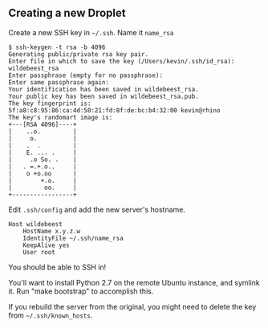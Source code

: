 ## Creating a new Droplet

Create a new SSH key in `~/.ssh`. Name it `name_rsa`

```
$ ssh-keygen -t rsa -b 4096
Generating public/private rsa key pair.
Enter file in which to save the key (/Users/kevin/.ssh/id_rsa): wildebeest_rsa
Enter passphrase (empty for no passphrase):
Enter same passphrase again:
Your identification has been saved in wildebeest_rsa.
Your public key has been saved in wildebeest_rsa.pub.
The key fingerprint is:
5f:a8:c8:95:86:ca:4d:50:21:fd:8f:de:bc:b4:32:00 kevin@rhino
The key's randomart image is:
+---[RSA 4096]----+
|    ..o.         |
|     o.          |
|    .  .         |
|    E. ... .     |
|     .o So. .    |
|   . =.+.o..     |
|    o +o.oo      |
|        +.o.     |
|         oo.     |
+-----------------+
```

Edit `.ssh/config` and add the new server's hostname.

```
Host wildebeest
    HostName x.y.z.w
    IdentityFile ~/.ssh/name_rsa
    KeepAlive yes
    User root
```

You should be able to SSH in!

You'll want to install Python 2.7 on the remote Ubuntu instance, and symlink
it. Run "make bootstrap" to accomplish this.

If you rebuild the server from the original, you might need to delete the key
from `~/.ssh/known_hosts`.
